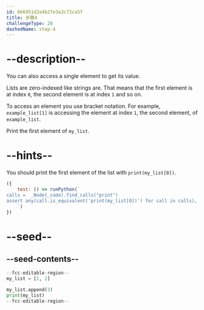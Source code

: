 ```yaml
---
id: 666951d2e4b27e3a3c72ca5f
title: 步驟4
challengeType: 20
dashedName: step-4
---
```


# --description--

You can also access a single element to get its value.

Lists are zero-indexed like strings are. That means that the first element is at index `0`, the second element is at index `1` and so on.

To access an element you use bracket notation. For example, `example_list[1]` is accessing the element at index `1`, the second element, of `example_list`.

Print the first element of `my_list`.

# --hints--

You should print the first element of the list with `print(my_list[0])`.

```js
({
    test: () => runPython(`
calls =  _Node(_code).find_calls("print")
assert any(call.is_equivalent('print(my_list[0])') for call in calls), "print of my_list[0] not found"
    `)
})
```

# --seed--

## --seed-contents--

```py
--fcc-editable-region--
my_list = [1, 2]

my_list.append(3)
print(my_list)
--fcc-editable-region--
```
